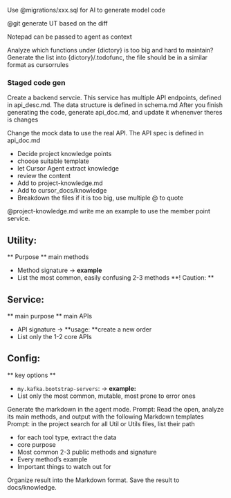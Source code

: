 Use @migrations/xxx.sql for AI to generate model code

@git generate UT based on the diff

Notepad can be passed to agent as context

Analyze which functions under {dictory} is too big and hard to maintain?
Generate the list into {dictory}/.todofunc, the file should be in a similar format as cursorrules


### Staged code gen

Create a backend servcie. This service has multiple API endpoints, defined in api_desc.md. The data structure is defined in schema.md
After you finish generating the code, generate api_doc.md, and update it whenenver theres is changes

Change the mock data to use the real API. The API spec is defined in api_doc.md


* Decide project knowledge points
* choose suitable template 
* let Cursor Agent extract knowledge 
* review the content
* Add to project-knowledge.md
* Add to cursor_docs/knowledge
* Breakdown the files if it is too big, use multiple @ to quote

@project-knowledge.md write me an example to use the member point service.

## Utility: 
** Purpose
** main methods
* Method signature -> **example** 
* List the most common, easily confusing 2-3 methods
**! Caution: **

## Service: 
** main purpose 
** main APIs
* API signature -> **usage: **create a new order
* List only the 1-2 core APIs

## Config:
** key options **
* `my.kafka.bootstrap-servers`: -> **example:**
* List only the most common, mutable, most prone to error ones

Generate the markdown in the agent mode.
Prompt: Read the open, analyze its main methods, and output with the following Markdown templates
Prompt: in the project search for all Util or Utils files, list their path
* for each tool type, extract the data
* core purpose
* Most common 2-3 public methods and signature
* Every method’s example
* Important things to watch out for

Organize result into the Markdown format. Save the result to docs/knowledge. 
